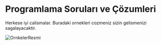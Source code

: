 # Programlama Soruları ve Çözumleri

Herkese iyi calismalar. Buradaki ornekleri cozmeniz sizin gelismenizi sagalayacaktir.

![OrnkelerResmi](https://user-images.githubusercontent.com/114299899/225303575-f94a06dd-84f7-4ee8-a6a0-6bccda8adb4e.png)

